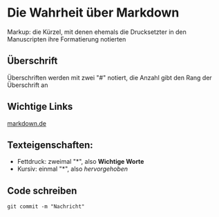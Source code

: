 # Die Wahrheit über Markdown

Markup: die Kürzel, mit denen ehemals die Drucksetzter in den Manuscripten ihre Formatierung notierten

## Überschrift

Überschriften werden mit zwei "#" notiert, die Anzahl gibt den Rang der Überschrift an

## Wichtige Links

[markdown.de](https://markdown.de/)

## Texteigenschaften:
- Fettdruck: zweimal "*",
also **Wichtige Worte**
- Kursiv: einmal "*", also 
*hervorgehoben*

## Code schreiben
`git commit -m "Nachricht"`
